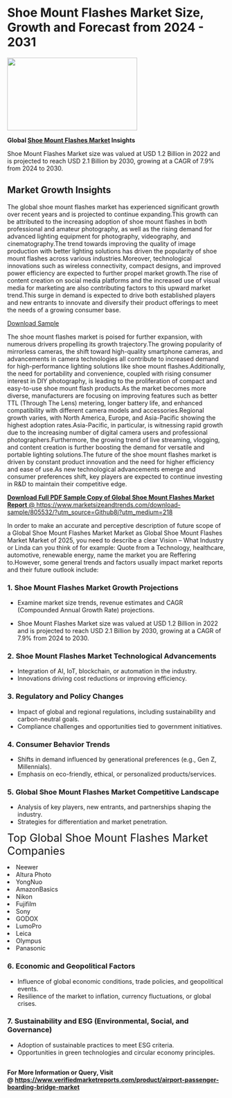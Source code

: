 <H1>Shoe Mount Flashes Market Size, Growth and Forecast from 2024 - 2031</H1><img class="aligncenter size-medium wp-image-584254" src="https://thirdeyenews.in/wp-content/uploads/2024/09/Global-Market-Research-300x168.jpeg" alt="" width="300" height="168" /><p><strong>Global&nbsp;<a href="https://www.marketsizeandtrends.com/download-sample/805532/?utm_source=Github8j?utm_medium=218">Shoe Mount Flashes Market</a> Insights</strong></p><p>Shoe Mount Flashes Market size was valued at USD 1.2 Billion in 2022 and is projected to reach USD 2.1 Billion by 2030, growing at a CAGR of 7.9% from 2024 to 2030.</p><p><h2>Market Growth Insights</h2> <p>The global shoe mount flashes market has experienced significant growth over recent years and is projected to continue expanding.This growth can be attributed to the increasing adoption of shoe mount flashes in both professional and amateur photography, as well as the rising demand for advanced lighting equipment for photography, videography, and cinematography.The trend towards improving the quality of image production with better lighting solutions has driven the popularity of shoe mount flashes across various industries.Moreover, technological innovations such as wireless connectivity, compact designs, and improved power efficiency are expected to further propel market growth.The rise of content creation on social media platforms and the increased use of visual media for marketing are also contributing factors to this upward market trend.This surge in demand is expected to drive both established players and new entrants to innovate and diversify their product offerings to meet the needs of a growing consumer base.</p> <p><a href="#">Download Sample</a></p> <p>The shoe mount flashes market is poised for further expansion, with numerous drivers propelling its growth trajectory.The growing popularity of mirrorless cameras, the shift toward high-quality smartphone cameras, and advancements in camera technologies all contribute to increased demand for high-performance lighting solutions like shoe mount flashes.Additionally, the need for portability and convenience, coupled with rising consumer interest in DIY photography, is leading to the proliferation of compact and easy-to-use shoe mount flash products.As the market becomes more diverse, manufacturers are focusing on improving features such as better TTL (Through The Lens) metering, longer battery life, and enhanced compatibility with different camera models and accessories.Regional growth varies, with North America, Europe, and Asia-Pacific showing the highest adoption rates.Asia-Pacific, in particular, is witnessing rapid growth due to the increasing number of digital camera users and professional photographers.Furthermore, the growing trend of live streaming, vlogging, and content creation is further boosting the demand for versatile and portable lighting solutions.The future of the shoe mount flashes market is driven by constant product innovation and the need for higher efficiency and ease of use.As new technological advancements emerge and consumer preferences shift, key players are expected to continue investing in R&D to maintain their competitive edge.<p><a href="#"></p><p><span class=""><strong>Download Full PDF Sample Copy of Global Shoe Mount Flashes Market Report</strong> @ <a href="https://www.marketsizeandtrends.com/download-sample/805532/?utm_source=Github8j?utm_medium=218" target="_blank">https://www.marketsizeandtrends.com/download-sample/805532/?utm_source=Github8j?utm_medium=218</a></span></p><p>In order to make an accurate and perceptive description of future scope of a Global&nbsp;Shoe Mount Flashes Market Market as Global&nbsp;Shoe Mount Flashes Market Market of 2025, you need to describe a clear Vision &ndash; What Industry or Linda can you think of for example: Quote from a Technology, healthcare, automotive, renewable energy, name the market you are Reffering to.However, some general trends and factors usually impact market reports and their future outlook include:</p><h3>1.&nbsp;<strong>Shoe Mount Flashes Market Growth Projections</strong></h3><ul><li>Examine market size trends, revenue estimates and CAGR (Compounded Annual Growth Rate) projections.</li><li><p>Shoe Mount Flashes Market size was valued at USD 1.2 Billion in 2022 and is projected to reach USD 2.1 Billion by 2030, growing at a CAGR of 7.9% from 2024 to 2030.</p></li></ul><h3>2.&nbsp;<strong>Shoe Mount Flashes Market Technological Advancements</strong></h3><ul><li>Integration of AI, IoT, blockchain, or automation in the industry.</li><li>Innovations driving cost reductions or improving efficiency.</li></ul><h3>3.&nbsp;<strong>Regulatory and Policy Changes</strong></h3><ul><li>Impact of global and regional regulations, including sustainability and carbon-neutral goals.</li><li>Compliance challenges and opportunities tied to government initiatives.</li></ul><h3>4.&nbsp;<strong>Consumer Behavior Trends</strong></h3><ul><li>Shifts in demand influenced by generational preferences (e.g., Gen Z, Millennials).</li><li>Emphasis on eco-friendly, ethical, or personalized products/services.</li></ul><h3>5.&nbsp;<strong>Global Shoe Mount Flashes Market Competitive Landscape</strong></h3><ul><li>Analysis of key players, new entrants, and partnerships shaping the industry.</li><li>Strategies for differentiation and market penetration.</li></ul><p data-pm-slice="1 1 []"><span style="color: inherit; font-family: inherit; font-size: 25px;">Top Global Shoe Mount Flashes Market Companies</span></p><div class="" data-test-id=""><p><li>Neewer</li><li> Altura Photo</li><li> YongNuo</li><li> AmazonBasics</li><li> Nikon</li><li> Fujifilm</li><li> Sony</li><li> GODOX</li><li> LumoPro</li><li> Leica</li><li> Olympus</li><li> Panasonic</li></p></div><h3>6.&nbsp;<strong>Economic and Geopolitical Factors</strong></h3><ul><li>Influence of global economic conditions, trade policies, and geopolitical events.</li><li>Resilience of the market to inflation, currency fluctuations, or global crises.</li></ul><h3>7.&nbsp;<strong>Sustainability and ESG (Environmental, Social, and Governance)</strong></h3><ul><li>Adoption of sustainable practices to meet ESG criteria.</li><li>Opportunities in green technologies and circular economy principles.</li></ul><h2><strong style="font-size: 14px;">For More Information or Query, Visit @&nbsp;</strong><a style="background-color: #ffffff; font-size: 14px;" href="https://www.marketsizeandtrends.com/report/shoe-mount-flashes-market/" target="_blank">https://www.verifiedmarketreports.com/product/airport-passenger-boarding-bridge-market</a></h2>
